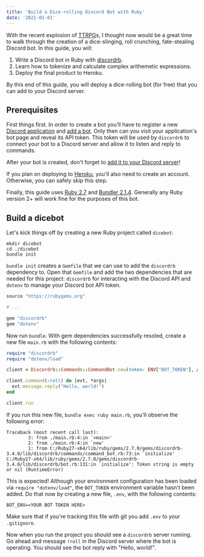 ```yaml
---
title: 'Build a Dice-rolling Discord Bot with Ruby'
date: '2021-01-01'
---
```


With the recent explosion of [TTRPG](https://en.wikipedia.org/wiki/Tabletop_role-playing_game)s, I thought now would be a great time to walk through the creation of a dice-slinging, roll crunching, fate-stealing Discord bot. In this guide, you will:

1. Write a Discord bot in Ruby with [discordrb](https://github.com/discordrb/discordrb).
2. Learn how to tokenize and calculate complex arithemetic expressions.
3. Deploy the final product to Heroku.

By this end of this guide, you will deploy a dice-rolling bot (for free) that you can add to your Discord server.

## Prerequisites

First things first. In order to create a bot you'll have to register a new [Discord application](https://discord.com/developers/applications) and [add a bot](https://discordpy.readthedocs.io/en/latest/discord.html). Only then can you visit your application's bot page and reveal its API token. This token will be used by `discordrb` to connect your bot to a Discord server and allow it to listen and reply to commands.

After your bot is created, don't forget to [add it to your Discord server](https://discordpy.readthedocs.io/en/latest/discord.html#inviting-your-bot)!

If you plan on deploying to [Heroku](https://www.heroku.com/), you'll also need to create an account. Otherwise, you can safely skip this step.

Finally, this guide uses [Ruby 2.7](https://www.ruby-lang.org/en/) and [Bundler 2.1.4](https://bundler.io/). Generally any Ruby version 2+ will work fine for the purposes of this bot.

## Build a dicebot

Let's kick things off by creating a new Ruby project called `dicebot`:

```
mkdir dicebot
cd ./dicebot
bundle init
```

`bundle init` creates a `Gemfile` that we can use to add the `discordrb` dependency to. Open that `Gemfile` and add the two dependencies that are needed for this project: `discordrb` for interacting with the Discord API and `dotenv` to manage your Discord bot API token.

```rb
source "https://rubygems.org"

# ...

gem "discordrb"
gem "dotenv"
```

Now run `bundle`. With gem dependencies successfully resoled, create a new file `main.rb` with the following contents:

```rb
require "discordrb"
require "dotenv/load"

client = Discordrb::Commands::CommandBot.new(token: ENV["BOT_TOKEN"], prefix: "!")

client.command(:roll) do |evt, *args|
  evt.message.reply("Hello, world!")
end

client.run
```

If you run this new file, `bundle exec ruby main.rb`, you'll observe the following error:

```
Traceback (most recent call last):
        3: from ./main.rb:4:in `<main>'
        2: from ./main.rb:4:in `new'
        1: from C:/Ruby27-x64/lib/ruby/gems/2.7.0/gems/discordrb-3.4.0/lib/discordrb/commands/command_bot.rb:73:in `initialize'
C:/Ruby27-x64/lib/ruby/gems/2.7.0/gems/discordrb-3.4.0/lib/discordrb/bot.rb:131:in `initialize': Token string is empty or nil (RuntimeError)
```

This is expected! Although your environment configuration has been loaded via `require "dotenv/load"`, the `BOT_TOKEN` environment variable hasn't been added. Do that now by creating a new file, `.env`, with the following contents:

```
BOT_ENV=<YOUR BOT TOKEN HERE>
```

Make sure that if you're tracking this file with git you add `.env` to your `.gitignore`.

Now when you run the project you should see a `discordrb` server running. Go ahead and message `!roll` in the Discord server where the bot is operating. You should see the bot reply with "Hello, world!".
